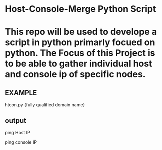# Host-Console-Merge Python Script


# This repo will be used to develope a script in python primarly focued on python. The Focus of this Project is to be able to gather individual host and console ip of specific nodes. 

## EXAMPLE   

htcon.py {fully qualified domain name}


## output

ping Host IP

ping console IP
